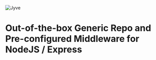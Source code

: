 ![Jyve](jyve-logo.png)

# Out-of-the-box Generic Repo and Pre-configured Middleware for NodeJS / Express

